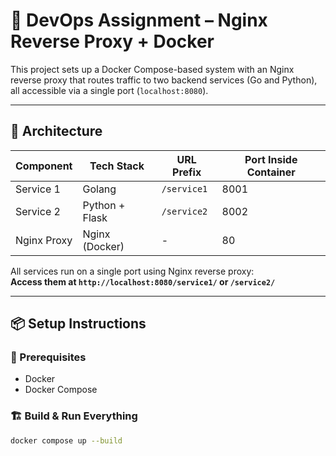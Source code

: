 # 🚀 DevOps Assignment – Nginx Reverse Proxy + Docker

This project sets up a Docker Compose-based system with an Nginx reverse proxy that routes traffic to two backend services (Go and Python), all accessible via a single port (`localhost:8080`).

---

## 🧩 Architecture

| Component  | Tech Stack     | URL Prefix   | Port Inside Container |
|------------|----------------|--------------|------------------------|
| Service 1  | Golang         | `/service1`  | 8001                   |
| Service 2  | Python + Flask | `/service2`  | 8002                   |
| Nginx Proxy| Nginx (Docker) | -            | 80                    |

All services run on a single port using Nginx reverse proxy:  
**Access them at `http://localhost:8080/service1/` or `/service2/`**

---

## 📦 Setup Instructions

### 🔧 Prerequisites
- Docker
- Docker Compose

### 🏗️ Build & Run Everything
```bash
docker compose up --build
